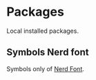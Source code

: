 # Packages

Local installed packages.

## Symbols Nerd font

Symbols only of [Nerd Font](https://www.nerdfonts.com/).
